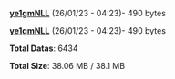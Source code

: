 [**ye1gmNLL**](/data/ye1gmNLL.txt) (26/01/23 - 04:23)- 490 bytes

[**ye1gmNLL**](/data/ye1gmNLL.txt) (26/01/23 - 04:23)- 490 bytes

**Total Datas**: 6434

**Total Size**: 38.06 MB / 38.1 MB